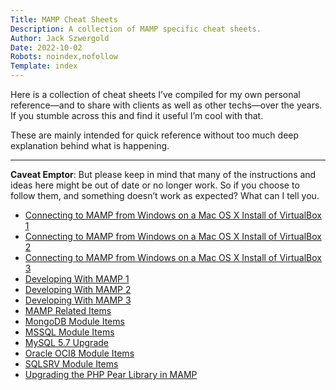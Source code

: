 ```yaml
---
Title: MAMP Cheat Sheets
Description: A collection of MAMP specific cheat sheets.
Author: Jack Szwergold
Date: 2022-10-02
Robots: noindex,nofollow
Template: index
---
```


Here is a collection of cheat sheets I’ve compiled for my own personal reference—and to share with clients as well as other techs—over the years. If you stumble across this and find it useful I’m cool with that.

These are mainly intended for quick reference without too much deep explanation behind what is happening.

***

**Caveat Emptor**: But please keep in mind that many of the instructions and ideas here might be out of date or no longer work. So if you choose to follow them, and something doesn’t work as expected? What can I tell you.

- [Connecting to MAMP from Windows on a Mac OS X Install of VirtualBox 1](mamp/connecting_to_mamp_from_windows_on_a_mac_os_x_install_of_virtualbox_1)
- [Connecting to MAMP from Windows on a Mac OS X Install of VirtualBox 2](mamp/connecting_to_mamp_from_windows_on_a_mac_os_x_install_of_virtualbox_2)
- [Connecting to MAMP from Windows on a Mac OS X Install of VirtualBox 3](mamp/connecting_to_mamp_from_windows_on_a_mac_os_x_install_of_virtualbox_3)
- [Developing With MAMP 1](mamp/developing_with_mamp_1)
- [Developing With MAMP 2](mamp/developing_with_mamp_2)
- [Developing With MAMP 3](mamp/developing_with_mamp_3)
- [MAMP Related Items](mamp/mamp_related_items)
- [MongoDB Module Items](mamp/mongodb_module_items)
- [MSSQL Module Items](mamp/mssql_module_items)
- [MySQL 5.7 Upgrade](mamp/mysql_5.7_upgrade)
- [Oracle OCI8 Module Items](mamp/oracle_oci8_module_items)
- [SQLSRV Module Items](mamp/sqlsrv_module_items)
- [Upgrading the PHP Pear Library in MAMP](mamp/upgrading_the_php_pear_library_in_mamp)